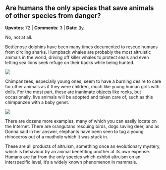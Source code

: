 ## Are humans the only species that save animals of other species from danger?
    
**Upvotes**: 72 | **Comments**: 3 | **Date**: [3y](https://www.quora.com/Are-humans-the-only-species-that-save-animals-of-other-species-from-danger/answer/Gary-Meaney)

No, not at all.

Bottlenose dolphins have been many times documented to rescue humans from circling sharks. Humpback whales are probably the most altruistic animals in the world, driving off killer whales to protect seals and even letting sea lions seek refuge on their backs while being hunted.

![](https://qph.fs.quoracdn.net/main-qimg-a231ab19fc11d89c3c9f5cfce5602ed8-lq)

Chimpanzees, especially young ones, seem to have a burning desire to care for other animals as if they were children, much like young human girls with dolls. For the most part, these are inanimate objects like rocks, but occasionally, live animals will be adopted and taken care of, such as this chimpanzee with a baby genet.

![](https://qph.fs.quoracdn.net/main-qimg-c53bfd1c418d8e753a265df8bdc7f12e-lq)

There are dozens more examples, many of which you can easily locate on the Internet. There are orangutans rescuing birds, dogs saving deer, and as Donna said in her answer, elephants have been seen to tug a young rhinoceros out of a mudhole which it was stuck in.

These are all products of altruism, something once an evolutionary mystery, which is behaviour by an animal benefiting another at its own expense. Humans are far from the only species which exhibit altruism on an interspecific level, it’s a widely known phenomenon in mammals.

